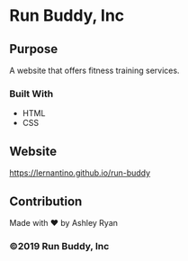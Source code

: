 # Run Buddy, Inc

## Purpose
A website that offers fitness training services.

### Built With
* HTML
* CSS

## Website
https://lernantino.github.io/run-buddy

## Contribution
Made with ❤️ by Ashley Ryan

### ©️2019 Run Buddy, Inc
